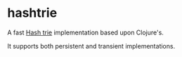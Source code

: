 # hashtrie

A fast [Hash trie](https://en.wikipedia.org/wiki/Hash_tree_(persistent_data_structure)) implementation based upon Clojure's.

It supports both persistent and transient implementations.
